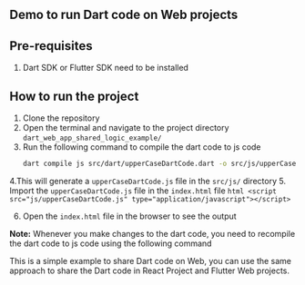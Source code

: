 
## Demo to run Dart code on Web projects

## Pre-requisites
1. Dart SDK or Flutter SDK need to be installed


## How to run the project

1. Clone the repository
2. Open the terminal and navigate to the project directory `dart_web_app_shared_logic_example/`
3. Run the following command to compile the dart code to js code
    ```bash
    dart compile js src/dart/upperCaseDartCode.dart -o src/js/upperCaseDartCode.js
    ```
4.This will generate a `upperCaseDartCode.js` file in the `src/js/` directory
5. Import the `upperCaseDartCode.js` file in the `index.html` file
    ```html
    <script src="js/upperCaseDartCode.js" type="application/javascript"></script>
    ```
   
6. Open the `index.html` file in the browser to see the output

<b>Note:</b> Whenever you make changes to the dart code, you need to recompile the dart code to js code using the following command

This is a simple example to share Dart code on Web, you can use the same approach to share the Dart code in React Project and  Flutter Web projects.

